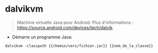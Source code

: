 # dalvikvm

> Machine virtuelle Java pour Android.
> Plus d'informations : <https://source.android.com/devices/tech/dalvik>.

- Démarre un programme Java:

`dalvikvm -classpath {{chemin/vers/fichier.jar}} {{nom_de_la_classe}}`
